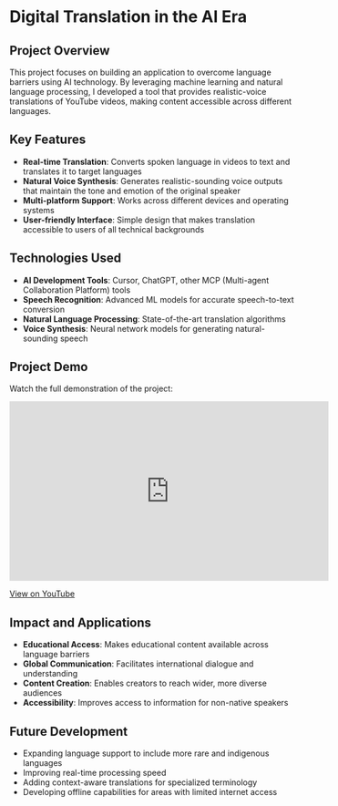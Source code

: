 # Digital Translation in the AI Era

## Project Overview
This project focuses on building an application to overcome language barriers using AI technology. By leveraging machine learning and natural language processing, I developed a tool that provides realistic-voice translations of YouTube videos, making content accessible across different languages.

## Key Features
- **Real-time Translation**: Converts spoken language in videos to text and translates it to target languages
- **Natural Voice Synthesis**: Generates realistic-sounding voice outputs that maintain the tone and emotion of the original speaker
- **Multi-platform Support**: Works across different devices and operating systems
- **User-friendly Interface**: Simple design that makes translation accessible to users of all technical backgrounds

## Technologies Used
- **AI Development Tools**: Cursor, ChatGPT, other MCP (Multi-agent Collaboration Platform) tools
- **Speech Recognition**: Advanced ML models for accurate speech-to-text conversion
- **Natural Language Processing**: State-of-the-art translation algorithms
- **Voice Synthesis**: Neural network models for generating natural-sounding speech

## Project Demo
Watch the full demonstration of the project:
<iframe width="560" height="315" src="https://www.youtube.com/embed/h0SNS2tNr74" title="YouTube video player" frameborder="0" allow="accelerometer; autoplay; clipboard-write; encrypted-media; gyroscope; picture-in-picture" allowfullscreen></iframe>

[View on YouTube](https://youtu.be/h0SNS2tNr74)

## Impact and Applications
- **Educational Access**: Makes educational content available across language barriers
- **Global Communication**: Facilitates international dialogue and understanding
- **Content Creation**: Enables creators to reach wider, more diverse audiences
- **Accessibility**: Improves access to information for non-native speakers

## Future Development
- Expanding language support to include more rare and indigenous languages
- Improving real-time processing speed
- Adding context-aware translations for specialized terminology
- Developing offline capabilities for areas with limited internet access 